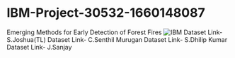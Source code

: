 # IBM-Project-30532-1660148087
Emerging Methods for Early Detection of Forest Fires
![IBM](https://user-images.githubusercontent.com/78635612/194475219-16b84bdd-4622-4858-a299-0a6931e63bd9.jpg)
Dataset Link- S.Joshua(TL)
Dataset Link- C.Senthil Murugan
Dataset Link- S.Dhilip Kumar
Dataset Link- J.Sanjay
